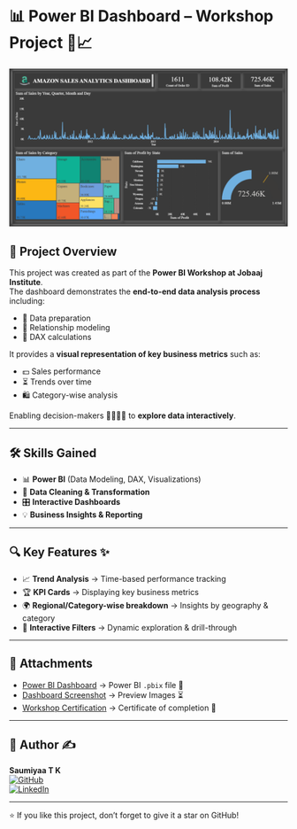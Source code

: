 # 📊 Power BI Dashboard – Workshop Project 🚀📈  

<div align="center">
  <img src="https://github.com/SaumiyaaTK/Power-BI-Workshop/blob/main/Jobaaj Dashboard Screenshot.png" alt="Power-BI-Workshop">
</div>

## 📑 Project Overview 
This project was created as part of the **Power BI Workshop at Jobaaj Institute**.  
The dashboard demonstrates the **end-to-end data analysis process** including:  
- 🧹 Data preparation  
- 🔗 Relationship modeling  
- 🧮 DAX calculations  

It provides a **visual representation of key business metrics** such as:  
- 💵 Sales performance  
- ⏳ Trends over time  
- 🛍️ Category-wise analysis  

Enabling decision-makers 🧑‍💼👩‍💼 to **explore data interactively**.  

---

## 🛠️ Skills Gained 
- 📊 **Power BI** (Data Modeling, DAX, Visualizations)  
- 🧹 **Data Cleaning & Transformation**  
- 🎛️ **Interactive Dashboards**  
- 💡 **Business Insights & Reporting**  

---

## 🔍 Key Features ✨  
- 📈 **Trend Analysis** → Time-based performance tracking   
- 🏆 **KPI Cards** → Displaying key business metrics   
- 🌍 **Regional/Category-wise breakdown** → Insights by geography & category  
- 🔄 **Interactive Filters** → Dynamic exploration & drill-through 

---

## 🔗 Attachments  
- [Power BI Dashboard](Dashboards/) → Power BI `.pbix` file 📂
- [Dashboard Screenshot](Screenshot) → Preview Images ⏳
- [Workshop Certification](Certifications/) → Certificate of completion 🏅  

---

## 👤 Author ✍️  
**Saumiyaa T K**  
[![GitHub](https://img.shields.io/badge/GitHub-SaumiyaaTK-blue?logo=github)](https://github.com/SaumiyaaTK)  
[![LinkedIn](https://img.shields.io/badge/LinkedIn-Saumiyaa%20T%20K-blue?logo=linkedin)](https://www.linkedin.com/in/saumiyaa-t-k)  

---

⭐ If you like this project, don’t forget to give it a star on GitHub!
